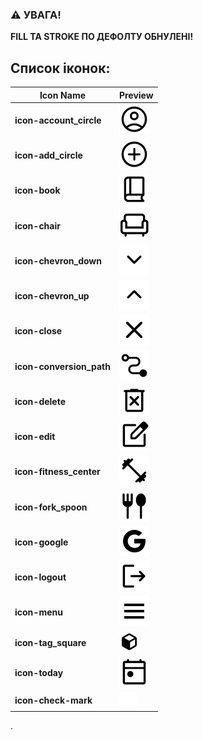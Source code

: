 ### ⚠️ УВАГА!

**FILL ТА STROKE ПО ДЕФОЛТУ ОБНУЛЕНІ!**

## Список іконок:

| Icon Name                | Preview                                               |
| ------------------------ | ----------------------------------------------------- |
| **icon-account_circle**  | ![icon-account_circle](./assets/account_circle.svg)   |
| **icon-add_circle**      | ![icon-add_circle](./assets/add_circle.svg)           |
| **icon-book**            | ![icon-book](./assets/book.svg)                       |
| **icon-chair**           | ![icon-chair](./assets/chair.svg)                     |
| **icon-chevron_down**    | ![icon-chevron_down](./assets/chevron_down.svg)       |
| **icon-chevron_up**      | ![icon-chevron_up](./assets/chevron_up.svg)           |
| **icon-close**           | ![icon-close](./assets/close.svg)                     |
| **icon-conversion_path** | ![icon-conversion_path](./assets/conversion_path.svg) |
| **icon-delete**          | ![icon-delete](./assets/delete.svg)                   |
| **icon-edit**            | ![icon-edit](./assets/edit.svg)                       |
| **icon-fitness_center**  | ![icon-fitness_center](./assets/fitness_center.svg)   |
| **icon-fork_spoon**      | ![icon-fork_spoon](./assets/fork_spoon.svg)           |
| **icon-google**          | ![icon-google](./assets/google.svg)                   |
| **icon-logout**          | ![icon-logout](./assets/logout.svg)                   |
| **icon-menu**            | ![icon-menu](./assets/menu.svg)                       |
| **icon-tag_square**      | ![icon-tag_square](./assets/tag_square.svg)           |
| **icon-today**           | ![icon-today](./assets/today.svg)                     |
| **icon-check-mark**      | ![icon-today](./assets/check-mark.svg)                |

.
